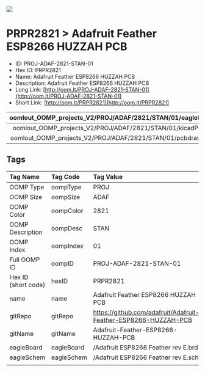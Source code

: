 


  
![][im]
# PRPR2821 > Adafruit Feather ESP8266 HUZZAH PCB

- ID: PROJ-ADAF-2821-STAN-01
- Hex ID: PRPR2821
- Name: Adafruit Feather ESP8266 HUZZAH PCB
- Description: Adafruit Feather ESP8266 HUZZAH PCB
- Long Link: [http://oom.lt/PROJ-ADAF-2821-STAN-01](http://oom.lt/PROJ-ADAF-2821-STAN-01)
- Short Link: [http://oom.lt/PRPR2821](http://oom.lt/PRPR2821)
  

|oomlout_OOMP_projects_V2/PROJ/ADAF/2821/STAN/01/eagleImage.png|oomlout_OOMP_projects_V2/PROJ/ADAF/2821/STAN/01/eagleSchemImage.png|oomlout_OOMP_projects_V2/PROJ/ADAF/2821/STAN/01/kicadPcb3dFront.png|oomlout_OOMP_projects_V2/PROJ/ADAF/2821/STAN/01/kicadPcb3dBack.png|
| :---: | :---: | :---: | :---: |
|oomlout_OOMP_projects_V2/PROJ/ADAF/2821/STAN/01/kicadPcb3d.png|oomlout_OOMP_projects_V2/PROJ/ADAF/2821/STAN/01/bomBack.png|oomlout_OOMP_projects_V2/PROJ/ADAF/2821/STAN/01/bomFront.png|oomlout_OOMP_projects_V2/PROJ/ADAF/2821/STAN/01/pcbdraw.svg|
|oomlout_OOMP_projects_V2/PROJ/ADAF/2821/STAN/01/pcbdrawBack.svg||||

## Tags
  

|Tag Name|Tag Code|Tag Value|
| :--- | :--- | :--- |
|OOMP Type|oompType|PROJ|
|OOMP Size|oompSize|ADAF|
|OOMP Color|oompColor|2821|
|OOMP Description|oompDesc|STAN|
|OOMP Index|oompIndex|01|
|Full OOMP ID|oompID|PROJ-ADAF-2821-STAN-01|
|Hex ID (short code)|hexID|PRPR2821|
|name|name|Adafruit Feather ESP8266 HUZZAH PCB|
|gitRepo|gitRepo|https://github.com/adafruit/Adafruit-Feather-ESP8266-HUZZAH-PCB|
|gitName|gitName|Adafruit-Feather-ESP8266-HUZZAH-PCB|
|eagleBoard|eagleBoard|/Adafruit ESP8266 Feather rev E.brd|
|eagleSchem|eagleSchem|/Adafruit ESP8266 Feather rev E.sch|
||||



[im]: PROJ/ADAF/2821/STAN/01/kicadPcb3d_450.png
